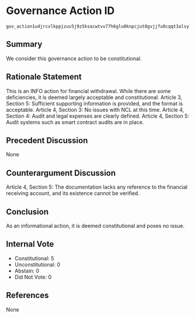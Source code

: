 # Governance Action ID  
`gov_action1u4jrcvlkppjzuv5j9z5ksacwtvv77h6glu0knpcjut8gvjjfu0cqqt3alsy`

## Summary  
We consider this governance action to be constitutional.    

## Rationale Statement  
This is an INFO action for financial withdrawal. While there are some deficiencies, it is deemed largely acceptable and constitutional. Article 3, Section 5: Sufficient supporting information is provided, and the format is acceptable. Article 4, Section 3: No issues with NCL at this time. Article 4, Section 4: Audit and legal expenses are clearly defined. Article 4, Section 5: Audit systems such as smart contract audits are in place.  

## Precedent Discussion  
None

## Counterargument Discussion  
Article 4, Section 5: The documentation lacks any reference to the financial receiving account, and its existence cannot be verified.  

## Conclusion  
As an informational action, it is deemed constitutional and poses no issue.

## Internal Vote  
- Constitutional: 5  
- Unconstitutional: 0  
- Abstain: 0  
- Did Not Vote: 0  

## References  
None
